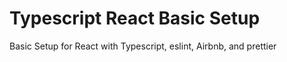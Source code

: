 # Typescript React Basic Setup
 Basic Setup for React with Typescript, eslint, Airbnb, and prettier
